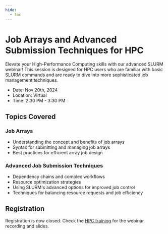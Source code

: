 ```yaml
---
hide:
  - toc
---
```




# Job Arrays and Advanced Submission Techniques for HPC

Elevate your High-Performance Computing skills with our advanced SLURM webinar! This session is designed for HPC users who are familiar with basic SLURM commands and are ready to dive into more sophisticated job management techniques.

- Date: Nov 20th, 2024
- Location: Virtual
- Time: 2:30 PM - 3:30 PM

## Topics Covered

### Job Arrays
* Understanding the concept and benefits of job arrays
* Syntax for submitting and managing job arrays
* Best practices for efficient array job design

### Advanced Job Submission Techniques
* Dependency chains and complex workflows
* Resource optimization strategies
* Using SLURM's advanced options for improved job control
* Techniques for balancing resource requests and job efficiency

## Registration

Registration is now closed. Check the [HPC training](training.md#job-arrays-and-advanced-submission-techniques-for-hpc) for the webinar recording and slides.

